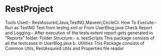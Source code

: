 # RestProject
Tools Used:-
RestAssured,Java,TestNG,Maveen,CircleCI.
How To Execute:- 
Run as TestNG Test from testng.xml or From UserBlog.java
Check Report and Logging:- 
After execution of the tests extent report gets generated in “Reports” folder.
Folder Structure:-
a.	testScripts
This package consists of all the testcases in UserBlog.java
b.	Utilities
This Package consists of Common Utils, RestAssured Utils and Properties file reader
